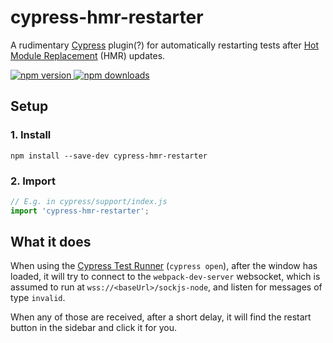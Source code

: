 # cypress-hmr-restarter

A rudimentary [Cypress](https://www.cypress.io/) plugin(?) for automatically restarting tests after [Hot Module Replacement](https://webpack.js.org/concepts/hot-module-replacement/) (HMR) updates.

[![npm version](https://img.shields.io/npm/v/cypress-hmr-restarter.svg?style=flat-square) ![npm downloads](https://img.shields.io/npm/dm/cypress-hmr-restarter?style=flat-square)](https://www.npmjs.com/package/cypress-hmr-restarter)

## Setup

### 1. Install

```shell
npm install --save-dev cypress-hmr-restarter
```

### 2. Import

```js
// E.g. in cypress/support/index.js
import 'cypress-hmr-restarter';
```

## What it does

When using the [Cypress Test Runner](https://docs.cypress.io/guides/core-concepts/test-runner.html) (`cypress open`), after the window has loaded, it will try to connect to the `webpack-dev-server` websocket, which is assumed to run at `wss://<baseUrl>/sockjs-node`, and listen for messages of type `invalid`.

When any of those are received, after a short delay, it will find the restart button in the sidebar and click it for you.
